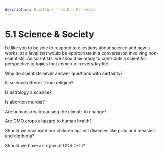 ```yaml
---
description: Questions from Dr. Forrester
---
```


# 5.1 Science & Society

I’d like you to be able to respond to questions about science and how it works, at a level that would be appropriate in a conversation involving non-scientists.  As scientists, we should be ready to contribute a scientific perspective to topics that come up in everyday life. &#x20;



Why do scientists never answer questions with certainty? &#x20;

Is science different from religion? &#x20;

Is astrology a science? &#x20;

Is abortion murder?&#x20;

Are humans really causing the climate to change? &#x20;

Are GMO crops a hazard to human health? &#x20;

Should we vaccinate our children against diseases like polio and measles and diptheria?&#x20;

Should we have a six jaw of COVID-19?
